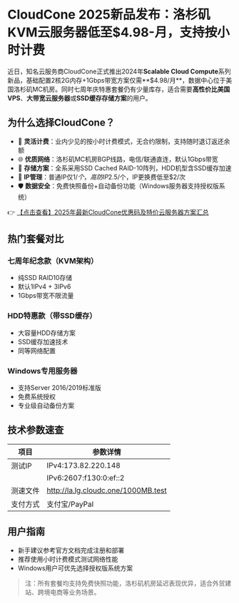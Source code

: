 # CloudCone 2025新品发布：洛杉矶KVM云服务器低至$4.98-月，支持按小时计费

近日，知名云服务商CloudCone正式推出2024年**Scalable Cloud Compute**系列新品，基础配置2核2G内存+1Gbps带宽方案仅需**$4.98/月**，数据中心位于美国洛杉矶MC机房。同时七周年庆特惠套餐仍有少量库存，适合需要**高性价比美国VPS**、**大带宽云服务器**或**SSD缓存存储方案**的用户。

## 为什么选择CloudCone？

- 🚀 **灵活计费**：业内少见的按小时计费模式，无合约限制，支持随时退订返还余额
- 🌐 **优质网络**：洛杉矶MC机房BGP线路，电信/联通直连，默认1Gbps带宽
- 💾 **存储方案**：全系采用SSD Cached RAID-10阵列，HDD机型含SSD缓存加速
- 🔄 **IP管理**：普通IP仅$1/个，高防IP$2.5/个，IP更换费低至$2/次
- 🛡️ **数据安全**：免费快照备份+自动备份功能（Windows服务器支持授权版系统）

👉 [【点击查看】2025年最新CloudCone优惠码及特价云服务器方案汇总](https://bit.ly/Cloudcone)

## 热门套餐对比

### 七周年纪念款（KVM架构）
- 纯SSD RAID10存储
- 默认1IPv4 + 3IPv6
- 1Gbps带宽不限流量

### HDD特惠款（带SSD缓存）
- 大容量HDD存储方案
- SSD缓存加速技术
- 同等网络配置

### Windows专用服务器
- 支持Server 2016/2019标准版
- 免费系统授权
- 专业级自动备份方案

## 技术参数速查
| 项目          | 参数详情                     |
|---------------|----------------------------|
| 测试IP        | IPv4:173.82.220.148         |
|               | IPv6:2607:f130:0:ef::2      |
| 测速文件      | http://la.lg.cloudc.one/1000MB.test |
| 支付方式      | 支付宝/PayPal               |

## 用户指南
- 新手建议参考官方文档完成注册和部署
- 推荐使用小时计费模式测试网络性能
- Windows用户可优先选择授权版系统方案

> 注：所有套餐均支持免费快照功能，洛杉矶机房延迟表现优异，适合外贸建站、跨境电商等业务场景。